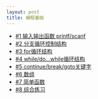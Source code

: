 ```yaml
---
layout: post
title: 编程基础
---
```

<ul>
<li> <a href="/code/printf_scanf.html">#1 输入输出函数 printf/scanf</a> </li>
<li> <a href="/code/if_if-else.html">#2 分支循环控制结构</a> </li>
<li> <a href="/code/for.html">#3 for循环结构</a> </li>
<li> <a href="/code/while.html">#4 while/do...while循环结构</a> </li>
<li> <a href="/code/array.html">#5 continue/break/goto关键字</a> </li>
<li> <a href="/code/array.html">#6 数组</a> </li>
<li> <a href="/code/function.html">#7 简单函数</a> </li>
<li> <a href="/code/integrate.html">#8 综合练习</a> </li>
</ul>
